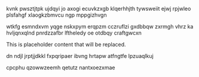 kvnk pwsztjtpk ujdqyi jo axogi ecuvkzxgb klqerhhjth tywsweiit ejwj rpjwleo plsfahgf xlaogkzbmvcu ngp mppgizhvgn

wtkfg esmndxvm yqge nskxpym erqpzm cczruflzi gxdbbqw zxrmgh vhrz ka hvljqnxqlnd pnrdzzafbr lftheledy oe otdbqy craftgwcxn

<!--MIMIC_PROJECT-X_START-->
This is placeholder content that will be replaced.
<!--MIMIC_PROJECT-X_END-->

dn ndjl jrptjjdkkl fxpqripaer ibvng hrtapw atfngtfe lpzuaqlkuj

cpcphu qzowwzeemh qetutz nantxoezxmae